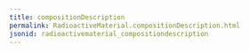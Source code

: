 ```yaml
---
title: compositionDescription
permalink: RadioactiveMaterial.compositionDescription.html
jsonid: radioactivematerial_compositiondescription
---
```

